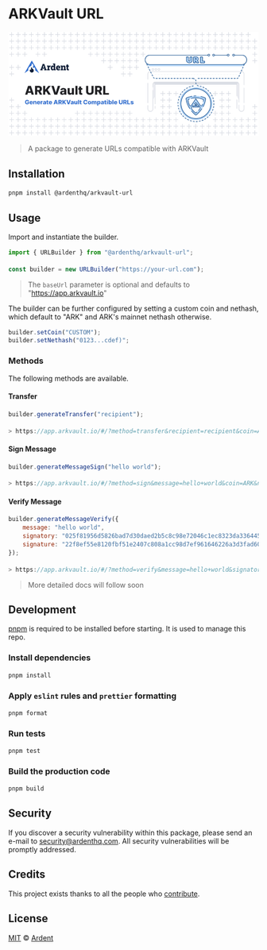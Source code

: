 # ARKVault URL

<p align="center">
    <img src="./banner.png" />
</p>

> A package to generate URLs compatible with ARKVault

## Installation

```bash
pnpm install @ardenthq/arkvault-url
```

## Usage

Import and instantiate the builder.

```js
import { URLBuilder } from "@ardenthq/arkvault-url";

const builder = new URLBuilder("https://your-url.com");
```

> The `baseUrl` parameter is optional and defaults to "https://app.arkvault.io"

The builder can be further configured by setting a custom coin and nethash, which default to "ARK" and ARK's mainnet nethash otherwise.

```js
builder.setCoin("CUSTOM");
builder.setNethash("0123...cdef)";
```

### Methods

The following methods are available.

#### Transfer

```js
builder.generateTransfer("recipient");

> https://app.arkvault.io/#/?method=transfer&recipient=recipient&coin=ARK&nethash=6e84d08bd299ed97c212c886c98a57e36545c8f5d645ca7eeae63a8bd62d8988
```

#### Sign Message

```js
builder.generateMessageSign("hello world");

> https://app.arkvault.io/#/?method=sign&message=hello+world&coin=ARK&nethash=6e84d08bd299ed97c212c886c98a57e36545c8f5d645ca7eeae63a8bd62d8988"
```

#### Verify Message

```js
builder.generateMessageVerify({
    message: "hello world",
    signatory: "025f81956d5826bad7d30daed2b5c8c98e72046c1ec8323da336445476183fb7ca",
    signature: "22f8ef55e8120fbf51e2407c808a1cc98d7ef961646226a3d3fad606437f8ba49ab68dc33c6d4a478f954c72e9bac2b4a4fe48baa70121a311a875dba1527d9d",
});

> https://app.arkvault.io/#/?method=verify&message=hello+world&signatory=025f81956d5826bad7d30daed2b5c8c98e72046c1ec8323da336445476183fb7ca&signature=22f8ef55e8120fbf51e2407c808a1cc98d7ef961646226a3d3fad606437f8ba49ab68dc33c6d4a478f954c72e9bac2b4a4fe48baa70121a311a875dba1527d9d&coin=ARK&nethash=6e84d08bd299ed97c212c886c98a57e36545c8f5d645ca7eeae63a8bd62d8988"
```

> More detailed docs will follow soon

## Development

[pnpm](https://pnpm.js.org/en/) is required to be installed before starting. It is used to manage this repo.

### Install dependencies

```bash
pnpm install
```

### Apply `eslint` rules and `prettier` formatting

```bash
pnpm format
```

### Run tests

```bash
pnpm test
```

### Build the production code

```bash
pnpm build
```

## Security

If you discover a security vulnerability within this package, please send an e-mail to security@ardenthq.com. All security vulnerabilities will be promptly addressed.

## Credits

This project exists thanks to all the people who [contribute](../../contributors).

## License

[MIT](LICENSE) © [Ardent](https://ardenthq.com)
